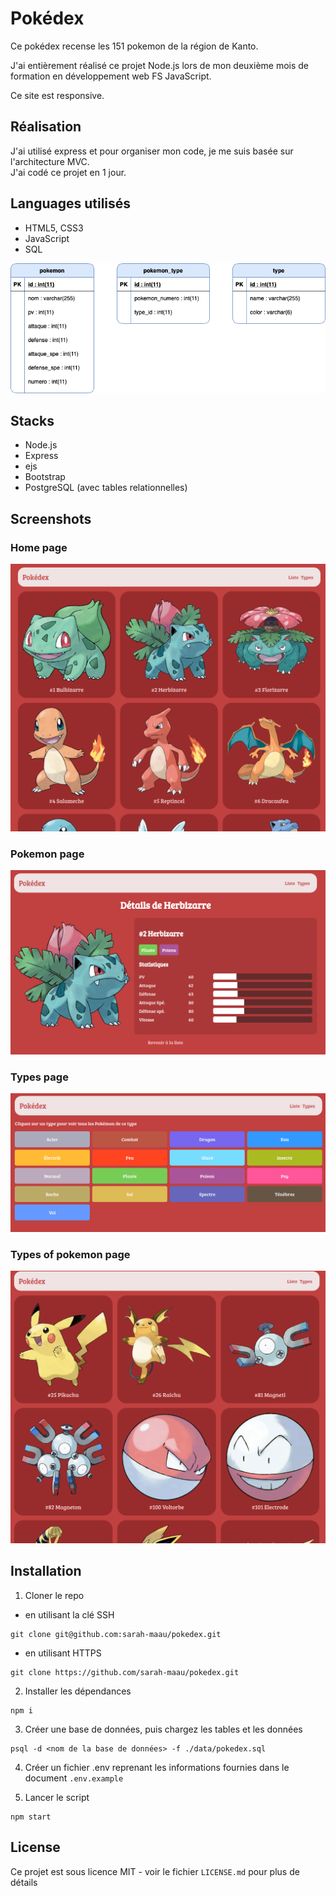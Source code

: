 # Pokédex

Ce pokédex recense les 151 pokemon de la région de Kanto.  

J'ai entièrement réalisé ce projet Node.js lors de mon deuxième mois de formation en développement web FS JavaScript.

Ce site est responsive.

## Réalisation

J'ai utilisé express et pour organiser mon code, je me suis basée sur l'architecture MVC.  
J'ai codé ce projet en 1 jour.

## Languages utilisés 

- HTML5, CSS3
- JavaScript 
- SQL 
  
 ![pokemon_db](database_design.png)

 ## Stacks
 - Node.js
 - Express
 - ejs
 - Bootstrap
 - PostgreSQL (avec tables relationnelles)


## Screenshots

### Home page
![pokemon_homepage](result/home.png)

### Pokemon page
![pokemon_page](result/detail.png)

### Types page
![pokemon_types](result/types.png)

### Types of pokemon page
![pokemon_type](result/electrik.png)

## Installation 

1. Cloner le repo 
- en utilisant la clé SSH
```
git clone git@github.com:sarah-maau/pokedex.git
```
- en utilisant HTTPS
```
git clone https://github.com/sarah-maau/pokedex.git
```

2. Installer les dépendances 

```
npm i
```
 
3. Créer une base de données, puis chargez les tables et les données 
   
```
psql -d <nom de la base de données> -f ./data/pokedex.sql
```

4. Créer un fichier .env reprenant les informations fournies dans le document `.env.example`

5. Lancer le script

```
npm start
```

## License
Ce projet est sous licence MIT - voir le fichier `LICENSE.md` pour plus de détails

